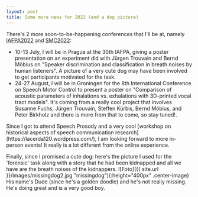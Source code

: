 ```yaml
---
layout: post
title: Some more news for 2022 (and a dog picture)
---
```

There's 2 more soon-to-be-happening conferences that I'll be at, namely [IAFPA2022](https://iafpa2022.ff.cuni.cz/) and [SMC2022](https://slp-nijmegen.nl/smc2022/):

<ul>
  <li>10-13 July, I will be in Prague at the 30th IAFPA, giving a poster presentation on an experiment did with Jürgen Trouvain and Bernd Möbius on "Speaker discrimination and classification in breath noises by human listeners". A picture of a very cute dog may have been involved to get participants motivated for the task.</li>
  <li>24-27 August, I will be in Groningen for the 8th International Conference on Speech Motor Control to present a poster on "Comparison of acoustic parameters of inhalations vs. exhalations with 3D-printed vocal tract models". It's coming from a really cool project that involves Susanne Fuchs, Jürgen Trouvain, Steffen Kürbis, Bernd Möbius, and Peter Birkholz and there is more from that to come, so stay tuned!.</li>
</ul>
Since I got to attend Speech Prosody and a very cool [workshop on historical aspects of speech communication research](https://lacerda120.wordpress.com/), I am looking forward to more in-person events! It really is a lot different from the online experience.

Finally, since I promised a cute dog: here's the picture I used for the 'forensic' task along with a story that he had been kidnapped and all we have are the breath noises of the kidnappers.
![Foto]({{ site.url }}/images/missingdog2.jpg "missingdog"){:height="400px" .center-image}
His name's Dude (since he's a golden doodle) and he's not really missing. He's doing great and is a very good boy.
